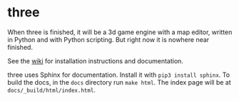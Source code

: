 # three

When three is finished, it will be a 3d game engine with a map editor, written in Python and with Python scripting. But right now it is nowhere near finished.

See the [wiki](https://github.com/vanjac/three/wiki) for installation instructions and documentation.

three uses Sphinx for documentation. Install it with `pip3 install sphinx`. To build the docs, in the `docs` directory run `make html`. The index page will be at `docs/_build/html/index.html`.

